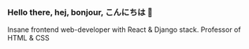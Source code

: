 ### Hello there, hej, bonjour, こんにちは 👋

Insane frontend web-developer with React & Django stack. Professor of HTML & CSS

